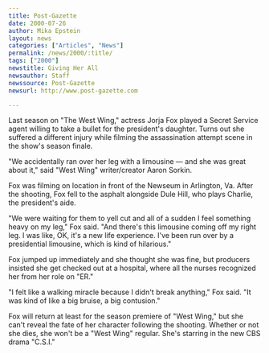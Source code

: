 ```yaml
---
title: Post-Gazette
date: 2000-07-26
author: Mika Epstein
layout: news
categories: ["Articles", "News"]
permalink: /news/2000/:title/
tags: ["2000"]
newstitle: Giving Her All  
newsauthor: Staff  
newssource: Post-Gazette  
newsurl: http://www.post-gazette.com  

---
```

Last season on "The West Wing," actress Jorja Fox played a Secret Service agent willing to take a bullet for the president's daughter. Turns out she suffered a different injury while filming the assassination attempt scene in the show's season finale.

"We accidentally ran over her leg with a limousine &#8212; and she was great about it," said "West Wing" writer/creator Aaron Sorkin.

Fox was filming on location in front of the Newseum in Arlington, Va. After the shooting, Fox fell to the asphalt alongside Dule Hill, who plays Charlie, the president's aide.

"We were waiting for them to yell cut and all of a sudden I feel something heavy on my leg," Fox said. "And there's this limousine coming off my right leg. I was like, OK, it's a new life experience. I've been run over by a presidential limousine, which is kind of hilarious."

Fox jumped up immediately and she thought she was fine, but producers insisted she get checked out at a hospital, where all the nurses recognized her from her role on "ER."

"I felt like a walking miracle because I didn't break anything," Fox said. "It was kind of like a big bruise, a big contusion."

Fox will return at least for the season premiere of "West Wing," but she can't reveal the fate of her character following the shooting. Whether or not she dies, she won't be a "West Wing" regular. She's starring in the new CBS drama "C.S.I."

